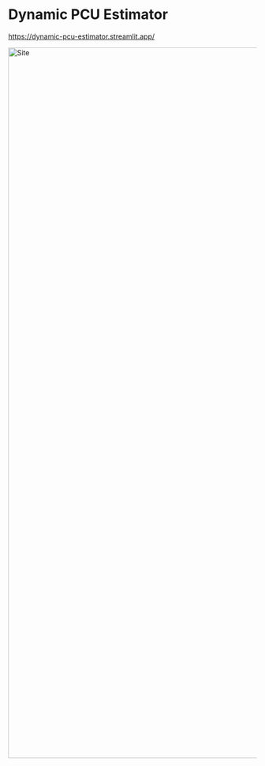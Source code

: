 # Dynamic PCU Estimator
 
https://dynamic-pcu-estimator.streamlit.app/

<img width="1440" alt="Site" src="https://github.com/harshagw/dynamic-pcu-estimator/assets/17675270/29693e77-9e56-42d6-902a-3e8b8371f8e6">
